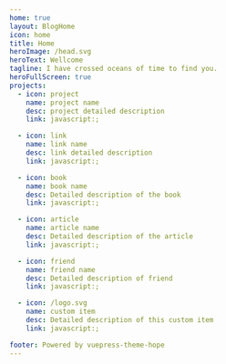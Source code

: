 ```yaml
---
home: true
layout: BlogHome
icon: home
title: Home
heroImage: /head.svg
heroText: Wellcome
tagline: I have crossed oceans of time to find you.
heroFullScreen: true
projects:
  - icon: project
    name: project name
    desc: project detailed description
    link: javascript:;

  - icon: link
    name: link name
    desc: link detailed description
    link: javascript:;

  - icon: book
    name: book name
    desc: Detailed description of the book
    link: javascript:;

  - icon: article
    name: article name
    desc: Detailed description of the article
    link: javascript:;

  - icon: friend
    name: friend name
    desc: Detailed description of friend
    link: javascript:;

  - icon: /logo.svg
    name: custom item
    desc: Detailed description of this custom item
    link: javascript:;

footer: Powered by vuepress-theme-hope
---
```


<!-- This is a blog home page demo. -->

<!-- To use this layout, you should set both `layout: BlogHome` and `home: true` in the page front matter. -->

<!-- For related configuration docs, please see [blog homepage](https://theme-hope.vuejs.press/guide/blog/home/). -->
